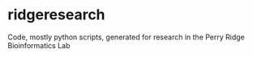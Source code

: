 # ridgeresearch
Code, mostly python scripts, generated for research in the Perry Ridge Bioinformatics Lab

